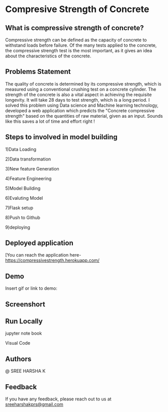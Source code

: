 
# Compresive Strength of Concrete




## What is compressive strength of concrete?
Compressive strength can be defined as the capacity of concrete to withstand loads before failure. Of the many tests applied to the concrete, the compressive strength test is the most important, as it gives an idea about the characteristics of the concrete.


## Problems Statement
The quality of concrete is determined by its compressive strength, which is measured using a conventional crushing test on a concrete cylinder. The strength of the concrete is also a vital aspect in achieving the requisite longevity. It will take 28 days to test strength, which is a long period. I solved this problem using Data science and Machine learning technology, developed a web application which predicts the "Concrete compressive strength" based on the quantities of raw material, given as an input. Sounds like this saves a lot of time and effort right !
  
## Steps to involved in model building


1)Data Loading

2)Data transformation

3)New feature Generation

4)Feature Engineering

5)Model Building

6)Evaluting Model

7)Flask setup

8)Push to Github

9)deploying
## Deployed application
[You can reach the application here-https://compressivestrength.herokuapp.com/
## Demo
Insert gif or link to demo:

## Screenshort

## Run Locally
jupyter note book

Visual Code



## Authors
@ SREE HARSHA K
## Feedback
If you have any feedback, please reach out to us at sreeharshakprs@gmail.com